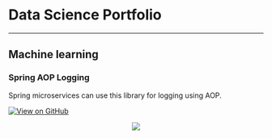 # Data Science Portfolio
---
## Machine learning

### Spring AOP Logging

Spring microservices can use this library for logging using AOP.

[![View on GitHub](https://img.shields.io/badge/GitHub-View_on_GitHub-blue?logo=GitHub)](https://github.com/arijeetsaha/spring-aop-logging)

<center><img src="images/fraud_detection.jpg"/></center>

